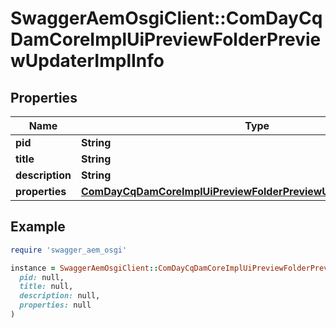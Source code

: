 # SwaggerAemOsgiClient::ComDayCqDamCoreImplUiPreviewFolderPreviewUpdaterImplInfo

## Properties

| Name | Type | Description | Notes |
| ---- | ---- | ----------- | ----- |
| **pid** | **String** |  | [optional] |
| **title** | **String** |  | [optional] |
| **description** | **String** |  | [optional] |
| **properties** | [**ComDayCqDamCoreImplUiPreviewFolderPreviewUpdaterImplProperties**](ComDayCqDamCoreImplUiPreviewFolderPreviewUpdaterImplProperties.md) |  | [optional] |

## Example

```ruby
require 'swagger_aem_osgi'

instance = SwaggerAemOsgiClient::ComDayCqDamCoreImplUiPreviewFolderPreviewUpdaterImplInfo.new(
  pid: null,
  title: null,
  description: null,
  properties: null
)
```

